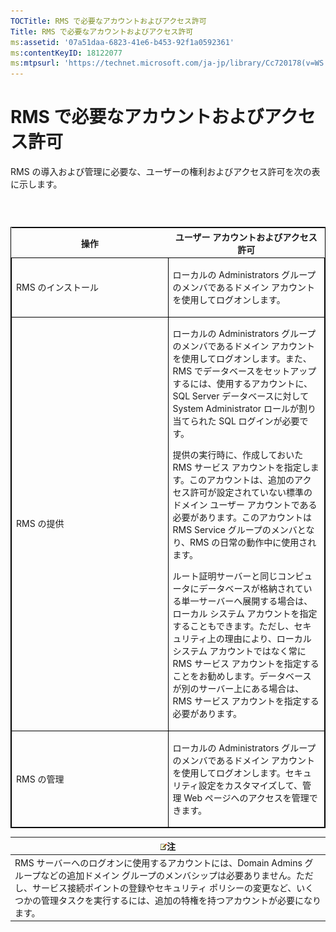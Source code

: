 ```yaml
---
TOCTitle: RMS で必要なアカウントおよびアクセス許可
Title: RMS で必要なアカウントおよびアクセス許可
ms:assetid: '07a51daa-6823-41e6-b453-92f1a0592361'
ms:contentKeyID: 18122077
ms:mtpsurl: 'https://technet.microsoft.com/ja-jp/library/Cc720178(v=WS.10)'
---
```


RMS で必要なアカウントおよびアクセス許可
========================================

RMS の導入および管理に必要な、ユーザーの権利およびアクセス許可を次の表に示します。

###  

<p> </p>
<table style="border:1px solid black;">
<colgroup>
<col width="50%" />
<col width="50%" />
</colgroup>
<thead>
<tr class="header">
<th>操作</th>
<th>ユーザー アカウントおよびアクセス許可</th>
</tr>
</thead>
<tbody>
<tr class="odd">
<td style="border:1px solid black;"><p>RMS のインストール</p></td>
<td style="border:1px solid black;"><p>ローカルの Administrators グループのメンバであるドメイン アカウントを使用してログオンします。</p></td>
</tr>
<tr class="even">
<td style="border:1px solid black;"><p>RMS の提供</p></td>
<td style="border:1px solid black;"><p>ローカルの Administrators グループのメンバであるドメイン アカウントを使用してログオンします。また、RMS でデータベースをセットアップするには、使用するアカウントに、SQL Server データベースに対して System Administrator ロールが割り当てられた SQL ログインが必要です。</p>
<p>提供の実行時に、作成しておいた RMS サービス アカウントを指定します。このアカウントは、追加のアクセス許可が設定されていない標準のドメイン ユーザー アカウントである必要があります。このアカウントは RMS Service グループのメンバとなり、RMS の日常の動作中に使用されます。</p>
<p>ルート証明サーバーと同じコンピュータにデータベースが格納されている単一サーバーへ展開する場合は、ローカル システム アカウントを指定することもできます。ただし、セキュリティ上の理由により、ローカル システム アカウントではなく常に RMS サービス アカウントを指定することをお勧めします。データベースが別のサーバー上にある場合は、RMS サービス アカウントを指定する必要があります。</p></td>
</tr>
<tr class="odd">
<td style="border:1px solid black;"><p>RMS の管理</p></td>
<td style="border:1px solid black;"><p>ローカルの Administrators グループのメンバであるドメイン アカウントを使用してログオンします。セキュリティ設定をカスタマイズして、管理 Web ページへのアクセスを管理できます。</p></td>
</tr>
</tbody>
</table>
  
| ![](images/Cc720178.note(WS.10).gif)注                                                                                                                                                                                                                      |  
|------------------------------------------------------------------------------------------------------------------------------------------------------------------------------------------------------------------------------------------------------------------------------------------|  
| RMS サーバーへのログオンに使用するアカウントには、Domain Admins グループなどの追加ドメイン グループのメンバシップは必要ありません。ただし、サービス接続ポイントの登録やセキュリティ ポリシーの変更など、いくつかの管理タスクを実行するには、追加の特権を持つアカウントが必要になります。 |
